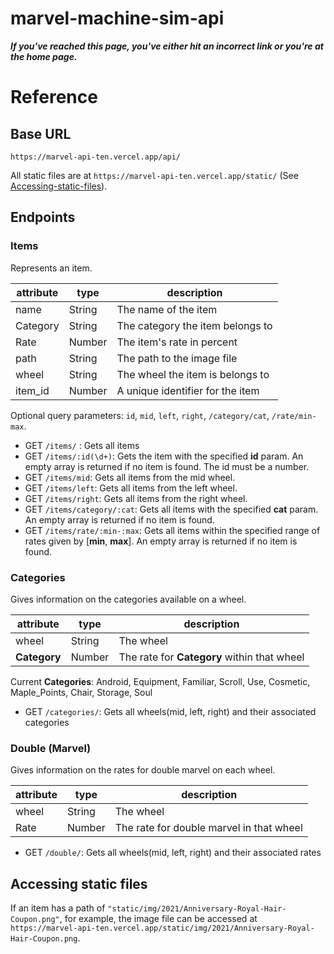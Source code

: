 # marvel-machine-sim-api

***__If you've reached this page, you've either hit an incorrect link or you're at the home page.__***

# Reference

## Base URL
``https://marvel-api-ten.vercel.app/api/``

All static files are at ``https://marvel-api-ten.vercel.app/static/`` (See [Accessing-static-files](#accessing-static-files)).

## Endpoints

### Items
Represents an item.

| attribute | type   | description                      |
|-----------|--------|----------------------------------|
| name      | String | The name of the item             |
| Category  | String | The category the item belongs to |
| Rate      | Number | The item's rate in percent       |
| path      | String | The path to the image file       |
| wheel     | String | The wheel the item is belongs to |
| item_id   | Number | A unique identifier for the item |


Optional query parameters: ``id``, ``mid``, ``left``, ``right``, ``/category/cat``, ``/rate/min-max``.

- GET ``/items/`` : Gets all items
- GET ``/items/:id(\d+)``: Gets the item with the specified **id** param. An empty array is returned if no item is found. The id must be a number.
- GET ``/items/mid``: Gets all items from the mid wheel.
- GET ``/items/left``: Gets all items from the left wheel.
- GET ``/items/right``: Gets all items from the right wheel.
- GET ``/items/category/:cat``: Gets all items with the specified **cat** param. An empty array is returned if no item is found.
- GET ``/items/rate/:min-:max``: Gets all items within the specified range of rates given by [**min**, **max**]. An empty array is returned if no item is found.


### Categories
Gives information on the categories available on a wheel.

| attribute | type   | description                      |
|-----------|--------|----------------------------------|
| wheel     | String | The wheel                        |
| **Category** | Number | The rate for **Category** within that wheel |

Current **Categories**: Android, Equipment, Familiar, Scroll, Use, Cosmetic, Maple_Points, Chair, Storage, Soul

- GET ``/categories/``: Gets all wheels(mid, left, right) and their associated categories

### Double (Marvel)
Gives information on the rates for double marvel on each wheel.

| attribute | type   | description                      |
|-----------|--------|----------------------------------|
| wheel     | String | The wheel                        |
| Rate | Number | The rate for double marvel in that wheel |

- GET ``/double/``: Gets all wheels(mid, left, right) and their associated rates

## Accessing static files
If an item has a path of ``"static/img/2021/Anniversary-Royal-Hair-Coupon.png"``, for example, the image file can be accessed at ``https://marvel-api-ten.vercel.app/static/img/2021/Anniversary-Royal-Hair-Coupon.png``.
